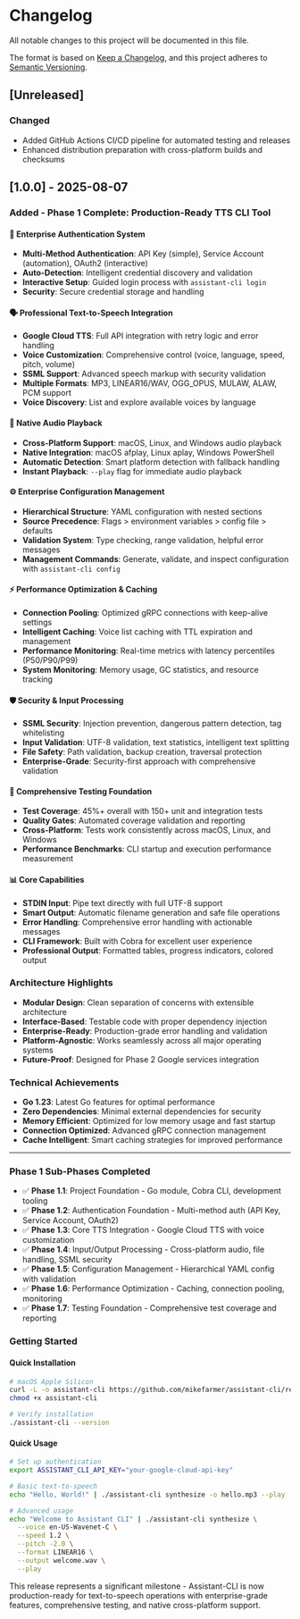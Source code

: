 # Changelog

All notable changes to this project will be documented in this file.

The format is based on [Keep a Changelog](https://keepachangelog.com/en/1.0.0/),
and this project adheres to [Semantic Versioning](https://semver.org/spec/v2.0.0.html).

## [Unreleased]

### Changed
- Added GitHub Actions CI/CD pipeline for automated testing and releases
- Enhanced distribution preparation with cross-platform builds and checksums

## [1.0.0] - 2025-08-07

### Added - Phase 1 Complete: Production-Ready TTS CLI Tool

#### 🔐 Enterprise Authentication System
- **Multi-Method Authentication**: API Key (simple), Service Account (automation), OAuth2 (interactive)
- **Auto-Detection**: Intelligent credential discovery and validation
- **Interactive Setup**: Guided login process with `assistant-cli login`
- **Security**: Secure credential storage and handling

#### 🗣️ Professional Text-to-Speech Integration  
- **Google Cloud TTS**: Full API integration with retry logic and error handling
- **Voice Customization**: Comprehensive control (voice, language, speed, pitch, volume)
- **SSML Support**: Advanced speech markup with security validation
- **Multiple Formats**: MP3, LINEAR16/WAV, OGG_OPUS, MULAW, ALAW, PCM support
- **Voice Discovery**: List and explore available voices by language

#### 🎵 Native Audio Playback
- **Cross-Platform Support**: macOS, Linux, and Windows audio playback
- **Native Integration**: macOS afplay, Linux aplay, Windows PowerShell
- **Automatic Detection**: Smart platform detection with fallback handling
- **Instant Playback**: `--play` flag for immediate audio playback

#### ⚙️ Enterprise Configuration Management
- **Hierarchical Structure**: YAML configuration with nested sections
- **Source Precedence**: Flags > environment variables > config file > defaults
- **Validation System**: Type checking, range validation, helpful error messages
- **Management Commands**: Generate, validate, and inspect configuration with `assistant-cli config`

#### ⚡ Performance Optimization & Caching
- **Connection Pooling**: Optimized gRPC connections with keep-alive settings
- **Intelligent Caching**: Voice list caching with TTL expiration and management
- **Performance Monitoring**: Real-time metrics with latency percentiles (P50/P90/P99)
- **System Monitoring**: Memory usage, GC statistics, and resource tracking

#### 🛡️ Security & Input Processing
- **SSML Security**: Injection prevention, dangerous pattern detection, tag whitelisting
- **Input Validation**: UTF-8 validation, text statistics, intelligent text splitting
- **File Safety**: Path validation, backup creation, traversal protection
- **Enterprise-Grade**: Security-first approach with comprehensive validation

#### 🧪 Comprehensive Testing Foundation
- **Test Coverage**: 45%+ overall with 150+ unit and integration tests
- **Quality Gates**: Automated coverage validation and reporting
- **Cross-Platform**: Tests work consistently across macOS, Linux, and Windows
- **Performance Benchmarks**: CLI startup and execution performance measurement

#### 📊 Core Capabilities
- **STDIN Input**: Pipe text directly with full UTF-8 support
- **Smart Output**: Automatic filename generation and safe file operations
- **Error Handling**: Comprehensive error handling with actionable messages
- **CLI Framework**: Built with Cobra for excellent user experience
- **Professional Output**: Formatted tables, progress indicators, colored output

### Architecture Highlights
- **Modular Design**: Clean separation of concerns with extensible architecture
- **Interface-Based**: Testable code with proper dependency injection
- **Enterprise-Ready**: Production-grade error handling and validation
- **Platform-Agnostic**: Works seamlessly across all major operating systems
- **Future-Proof**: Designed for Phase 2 Google services integration

### Technical Achievements
- **Go 1.23**: Latest Go features for optimal performance
- **Zero Dependencies**: Minimal external dependencies for security
- **Memory Efficient**: Optimized for low memory usage and fast startup
- **Connection Optimized**: Advanced gRPC connection management
- **Cache Intelligent**: Smart caching strategies for improved performance

---

### Phase 1 Sub-Phases Completed

- ✅ **Phase 1.1**: Project Foundation - Go module, Cobra CLI, development tooling
- ✅ **Phase 1.2**: Authentication Foundation - Multi-method auth (API Key, Service Account, OAuth2)
- ✅ **Phase 1.3**: Core TTS Integration - Google Cloud TTS with voice customization
- ✅ **Phase 1.4**: Input/Output Processing - Cross-platform audio, file handling, SSML security
- ✅ **Phase 1.5**: Configuration Management - Hierarchical YAML config with validation
- ✅ **Phase 1.6**: Performance Optimization - Caching, connection pooling, monitoring
- ✅ **Phase 1.7**: Testing Foundation - Comprehensive test coverage and reporting

### Getting Started

#### Quick Installation
```bash
# macOS Apple Silicon
curl -L -o assistant-cli https://github.com/mikefarmer/assistant-cli/releases/download/v1.0.0/assistant-cli-darwin-arm64
chmod +x assistant-cli

# Verify installation
./assistant-cli --version
```

#### Quick Usage
```bash
# Set up authentication
export ASSISTANT_CLI_API_KEY="your-google-cloud-api-key"

# Basic text-to-speech
echo "Hello, World!" | ./assistant-cli synthesize -o hello.mp3 --play

# Advanced usage
echo "Welcome to Assistant CLI" | ./assistant-cli synthesize \
  --voice en-US-Wavenet-C \
  --speed 1.2 \
  --pitch -2.0 \
  --format LINEAR16 \
  --output welcome.wav \
  --play
```

This release represents a significant milestone - Assistant-CLI is now production-ready for text-to-speech operations with enterprise-grade features, comprehensive testing, and native cross-platform support.